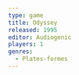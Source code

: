 ```yaml
---
type: game
title: Odyssey
released: 1995
editor: Audiogenic
players: 1
genres:
  - Plates-formes
---
```


